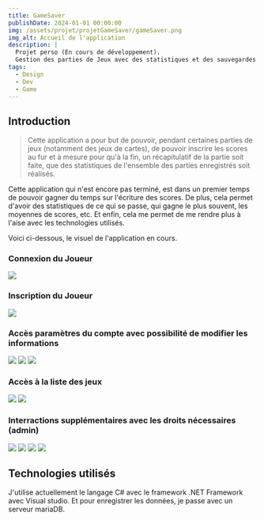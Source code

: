 ```yaml
---
title: GameSaver
publishDate: 2024-01-01 00:00:00
img: /assets/projet/projetGameSaver/gameSaver.png
img_alt: Accueil de l'application
description: |
  Projet perso (En cours de développement).                       
  Gestion des parties de Jeux avec des statistiques et des sauvegardes des scores 
tags:
  - Design
  - Dev
  - Game
---
```


## Introduction

> Cette application a pour but de pouvoir, pendant certaines parties de jeux (notamment des jeux de cartes), de pouvoir inscrire les scores au fur et à mesure pour qu'à la fin, un récapitulatif de la partie soit faite, que des statistiques de l'ensemble des parties enregistrés soit réalisés. 

Cette application qui n'est encore pas terminé, est dans un premier temps de pouvoir gagner du temps sur l'écriture des scores. 
De plus, cela permet d'avoir des statistiques de ce qui se passe, qui gagne le plus souvent, les moyennes de scores, etc.
Et enfin, cela me permet de me rendre plus à l'aise avec les technologies utilisés.

Voici ci-dessous, le visuel de l'application en cours.

### Connexion du Joueur 
![](/public/assets/projet/projetGameSaver/image.png "")

### Inscription du Joueur

![](/public/assets/projet/projetGameSaver/image2.png "")

### Accès paramètres du compte avec possibilité de modifier les informations

![](/public/assets/projet/projetGameSaver/image3.png "")
![](/public/assets/projet/projetGameSaver/image4.png "")
![](/public/assets/projet/projetGameSaver/image5.png "")

### Accès à la liste des jeux 

![](/public/assets/projet/projetGameSaver/image6.png "")
![](/public/assets/projet/projetGameSaver/image7.png "")

### Interractions supplémentaires avec les droits nécessaires (admin)

![](/public/assets/projet/projetGameSaver/image8.png "")
![](/public/assets/projet/projetGameSaver/image9.png "")
![](/public/assets/projet/projetGameSaver/image10.png "")
![](/public/assets/projet/projetGameSaver/image11.png "")

## Technologies utilisés 

J'utilise actuellement le langage C# avec le framework .NET Framework avec Visual studio.
Et pour enregistrer les données, je passe avec un serveur mariaDB.
